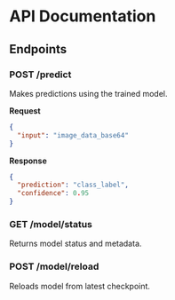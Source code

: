 
# API Documentation

## Endpoints

### POST /predict
Makes predictions using the trained model.

**Request**
```json
{
  "input": "image_data_base64"
}
```

**Response**
```json
{
  "prediction": "class_label",
  "confidence": 0.95
}
```

### GET /model/status
Returns model status and metadata.

### POST /model/reload
Reloads model from latest checkpoint.
